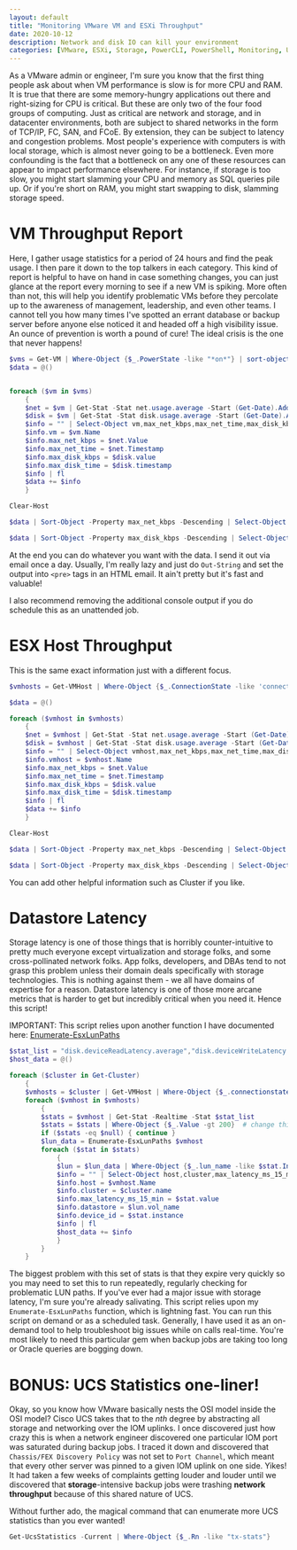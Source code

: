 ```yaml
---
layout: default
title: "Monitoring VMware VM and ESXi Throughput"
date: 2020-10-12
description: Network and disk IO can kill your environment
categories: [VMware, ESXi, Storage, PowerCLI, PowerShell, Monitoring, UCS, KB]
---
```


As a VMware admin or engineer, I'm sure you know that the first thing people ask about when VM performance is slow is for more CPU and RAM. 
It is true that there are some memory-hungry applications out there and right-sizing for CPU is critical. But these are only two of the four food groups of computing. 
Just as critical are network and storage, and in datacenter environments, both are subject to shared networks in the form of TCP/IP, FC, SAN, and FCoE. By extension, they can be subject to latency and congestion problems.
Most people's experience with computers is with local storage, which is almost never going to be a bottleneck. Even more confounding is the fact that a bottleneck on any one of these resources can appear to impact performance elsewhere.
For instance, if storage is too slow, you might start slamming your CPU and memory as SQL queries pile up. Or if you're short on RAM, you might start swapping to disk, slamming storage speed. 

# VM Throughput Report

Here, I gather usage statistics for a period of 24 hours and find the peak usage. I then pare it down to the top talkers in each category. 
This kind of report is helpful to have on hand in case something changes, you can just glance at the report every morning to see if a new VM is spiking. 
More often than not, this will help you identify problematic VMs before they percolate up to the awareness of management, leadership, and even other teams. 
I cannot tell you how many times I've spotted an errant database or backup server before anyone else noticed it and headed off a high visibility issue. 
An ounce of prevention is worth a pound of cure! The ideal crisis is the one that never happens!

```powershell
$vms = Get-VM | Where-Object {$_.PowerState -like "*on*"} | sort-object
$data = @()


foreach ($vm in $vms)
    {
    $net = $vm | Get-Stat -Stat net.usage.average -Start (Get-Date).AddDays(-1) -Finish (Get-Date) -MaxSamples 5000 | Sort-Object -Property value -Descending | Select-Object -First 1
    $disk = $vm | Get-Stat -Stat disk.usage.average -Start (Get-Date).AddDays(-1) -Finish (Get-Date) -MaxSamples 5000 | Sort-Object -Property value -Descending | Select-Object -First 1
    $info = "" | Select-Object vm,max_net_kbps,max_net_time,max_disk_kbps,max_disk_time
    $info.vm = $vm.Name
    $info.max_net_kbps = $net.Value
    $info.max_net_time = $net.Timestamp
    $info.max_disk_kbps = $disk.value
    $info.max_disk_time = $disk.timestamp
    $info | fl
    $data += $info
    }

Clear-Host

$data | Sort-Object -Property max_net_kbps -Descending | Select-Object vm,max_net_kbps,max_net_time -First 50 | ft 

$data | Sort-Object -Property max_disk_kbps -Descending | Select-Object vm,max_disk_kbps,max_disk_time -First 50 | ft 
```

At the end you can do whatever you want with the data. I send it out via email once a day. Usually, I'm really lazy and just do `Out-String` and set the output into `<pre>` tags in an HTML email. It ain't pretty but it's fast and valuable! 

I also recommend removing the additional console output if you do schedule this as an unattended job. 

# ESX Host Throughput

This is the same exact information just with a different focus. 

```powershell
$vmhosts = Get-VMHost | Where-Object {$_.ConnectionState -like 'connected'} | Sort-Object

$data = @()

foreach ($vmhost in $vmhosts)
    {
    $net = $vmhost | Get-Stat -Stat net.usage.average -Start (Get-Date).AddDays(-1) -Finish (Get-Date) -MaxSamples 5000 | Sort-Object -Property value -Descending | Select-Object -First 1
    $disk = $vmhost | Get-Stat -Stat disk.usage.average -Start (Get-Date).AddDays(-1) -Finish (Get-Date) -MaxSamples 5000 | Sort-Object -Property value -Descending | Select-Object -First 1
    $info = "" | Select-Object vmhost,max_net_kbps,max_net_time,max_disk_kbps,max_disk_time
    $info.vmhost = $vmhost.Name
    $info.max_net_kbps = $net.Value
    $info.max_net_time = $net.Timestamp
    $info.max_disk_kbps = $disk.value
    $info.max_disk_time = $disk.timestamp
    $info | fl
    $data += $info
    }

Clear-Host

$data | Sort-Object -Property max_net_kbps -Descending | Select-Object vmhost,max_net_kbps,max_net_time -First 20 | ft 

$data | Sort-Object -Property max_disk_kbps -Descending | Select-Object vmhost,max_disk_kbps,max_disk_time -First 20 | ft
```

You can add other helpful information such as Cluster if you like. 

# Datastore Latency

Storage latency is one of those things that is horribly counter-intuitive to pretty much everyone except virtualization and storage folks, and some cross-pollinated network folks. 
App folks, developers, and DBAs tend to not grasp this problem unless their domain deals specifically with storage technologies. This is nothing against them - we all have domains of expertise for a reason.
Datastore latency is one of those more arcane metrics that is harder to get but incredibly critical when you need it. Hence this script!

IMPORTANT: This script relies upon another function I have documented here: [Enumerate-EsxLunPaths](https://daveshap.github.io/DavidShapiroBlog/2020/10/06/enumerate-esxlunpaths.html)

```powershell
$stat_list = "disk.deviceReadLatency.average","disk.deviceWriteLatency.average"
$host_data = @()

foreach ($cluster in Get-Cluster)
    {
    $vmhosts = $cluster | Get-VMHost | Where-Object {$_.connectionstate -like "connected"}
    foreach ($vmhost in $vmhosts)
        {
        $stats = $vmhost | Get-Stat -Realtime -Stat $stat_list
        $stats = $stats | Where-Object {$_.Value -gt 200}  # change this threshold to squelch noise
        if ($stats -eq $null) { continue }
        $lun_data = Enumerate-EsxLunPaths $vmhost
        foreach ($stat in $stats)
            {
            $lun = $lun_data | Where-Object {$_.lun_name -like $stat.Instance} | Select-Object -First 1
            $info = "" | Select-Object host,cluster,max_latency_ms_15_min,datastore,device_id
            $info.host = $vmhost.Name
            $info.cluster = $cluster.name
            $info.max_latency_ms_15_min = $stat.value
            $info.datastore = $lun.vol_name
            $info.device_id = $stat.instance
            $info | fl
            $host_data += $info
            }
        }
    }
```

The biggest problem with this set of stats is that they expire very quickly so you may need to set this to run repeatedly, regularly checking for problematic LUN paths. 
If you've ever had a major issue with storage latency, I'm sure you're already salivating. This script relies upon my `Enumerate-EsxLunPaths` function, which is lightning fast. 
You can run this script on demand or as a scheduled task. Generally, I have used it as an on-demand tool to help troubleshoot big issues while on calls real-time. 
You're most likely to need this particular gem when backup jobs are taking too long or Oracle queries are bogging down. 

# BONUS: UCS Statistics one-liner!

Okay, so you know how VMware basically nests the OSI model inside the OSI model? Cisco UCS takes that to the *nth* degree by abstracting all storage and networking over the IOM uplinks. 
I once discovered just how crazy this is when a network engineer discovered one particular IOM port was saturated during backup jobs. I traced it down and discovered that `Chassis/FEX Discovery Policy` was not set to `Port Channel`, which meant that every other server was pinned to a given IOM uplink on one side. Yikes!
It had taken a few weeks of complaints getting louder and louder until we discovered that **storage**-intensive backup jobs were trashing **network throughput** because of this shared nature of UCS. 

Without further ado, the magical command that can enumerate more UCS statistics than you ever wanted!

```powershell
Get-UcsStatistics -Current | Where-Object {$_.Rn -like "tx-stats"}
```
